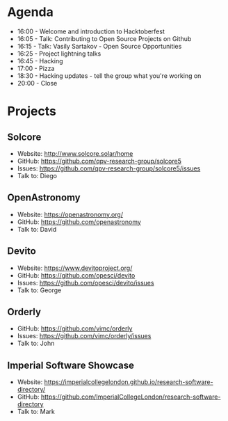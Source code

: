 # Agenda

* 16:00 - Welcome and introduction to Hacktoberfest
* 16:05 - Talk: Contributing to Open Source Projects on Github
* 16:15 - Talk: Vasily Sartakov - Open Source Opportunities
* 16:25 - Project lightning talks
* 16:45 - Hacking
* 17:00 - Pizza
* 18:30 - Hacking updates - tell the group what you're working on
* 20:00 - Close

# Projects

## Solcore 

* Website: http://www.solcore.solar/home
* GitHub: https://github.com/qpv-research-group/solcore5
* Issues: https://github.com/qpv-research-group/solcore5/issues
* Talk to: Diego

## OpenAstronomy

* Website: https://openastronomy.org/
* GitHub: https://github.com/openastronomy
* Talk to: David

## Devito

* Website: https://www.devitoproject.org/
* GitHub: https://github.com/opesci/devito
* Issues: https://github.com/opesci/devito/issues
* Talk to: George

## Orderly

* GitHub: https://github.com/vimc/orderly
* Issues: https://github.com/vimc/orderly/issues
* Talk to: John

## Imperial Software Showcase

* Website: https://imperialcollegelondon.github.io/research-software-directory/
* GitHub: https://github.com/ImperialCollegeLondon/research-software-directory
* Talk to: Mark
